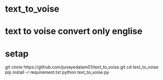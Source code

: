 # text_to_voise
<h1>text to voise convert only englise</h1>
<h1>setap </h1>
git clone https://github.com/junayedalam01/text_to_voise.git
cd text_to_voise
pip install -r requirement.txt
python text_to_voise.py
